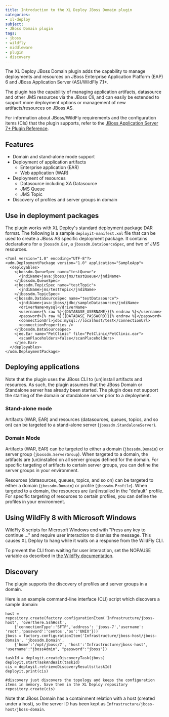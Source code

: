```yaml
---
title: Introduction to the XL Deploy JBoss Domain plugin
categories:
- xl-deploy
subject:
- JBoss Domain plugin
tags:
- jboss
- wildfly
- middleware
- plugin
- discovery
---
```


The XL Deploy JBoss Domain plugin adds the capability to manage deployments and resources on JBoss Enterprise Application Platform (EAP) 6 and JBoss Application Server (AS)/WildFly 7.1+.

The plugin has the capability of managing application artifacts, datasource and other JMS resources via the JBoss Cli, and can easily be extended to support more deployment options or management of new artifacts/resources on JBoss AS.

For information about JBoss/WildFly requirements and the configuration items (CIs) that the plugin supports, refer to the [JBoss Application Server 7+ Plugin Reference](/xl-deploy/latest/jbossDomainPluginManual.html).

## Features

* Domain and stand-alone mode support
* Deployment of application artifacts
    * Enterprise application (EAR)
    * Web application (WAR)
* Deployment of resources
    * Datasource including XA Datasource
    * JMS Queue
    * JMS Topic
* Discovery of profiles and server groups in domain

## Use in deployment packages

The plugin works with XL Deploy's standard deployment package DAR format. The following is a sample `deployit-manifest.xml` file that can be used to create a JBoss AS specific deployment package. It contains declarations for a `jbossdm.Ear`, a `jbossdm.DataSourceSpec`, and two of JMS resources.

    <?xml version="1.0" encoding="UTF-8"?>
    <udm.DeploymentPackage version="1.0" application="SampleApp">
      <deployables>
        <jbossdm.QueueSpec name="testQueue">
          <jndiName>java:jboss/jms/testQueue</jndiName>
        </jbossdm.QueueSpec>
        <jbossdm.TopicSpec name="testTopic">
          <jndiName>jms/testTopic</jndiName>
        </jbossdm.TopicSpec>
        <jbossdm.DataSourceSpec name="testDatasource">
          <jndiName>java:jboss/jdbc/sampleDatasource</jndiName>
          <driverName>mysql</driverName>
          <username>{% raw %}{{DATABASE_USERNAME}}{% endraw %}</username>
          <password>{% raw %}{{DATABASE_PASSWORD}}{% endraw %}</password>
          <connectionUrl>jdbc:mysql://localhost/test</connectionUrl>
          <connectionProperties />
        </jbossdm.DataSourceSpec>
        <jee.Ear name="PetClinic" file="PetClinic/PetClinic.ear">
          <scanPlaceholders>false</scanPlaceholders>
        </jee.Ear>
      </deployables>
    </udm.DeploymentPackage>

## Deploying applications

Note that the plugin uses the JBoss CLI to (un)install artifacts and resources. As such, the plugin assumes that the JBoss Domain or Standalone server has already been started.  The plugin does not support the starting of the domain or standalone server prior to a deployment.

### Stand-alone mode

Artifacts (WAR, EAR) and resources (datasources, queues, topics, and so on) can be targeted to a stand-alone server (`jbossdm.StandaloneServer`).

### Domain Mode

Artifacts (WAR, EAR) can be targeted to either a domain (`jbossdm.Domain`) or server group (`jbossdm.ServerGroup`). When targeted to a domain, the artifacts are (un)installed on all server groups defined for the domain. For specific targeting of artifacts to certain server groups, you can define the server groups in your environment.

Resources (datasources, queues, topics, and so on) can be targeted to either a domain (`jbossdm.Domain`) or profile (`jbossdm.Profile`). When targeted to a domain, the resources are (un)installed in the "default" profile. For specific targeting of resources to certain profiles, you can define the profiles in your environment.

## Using WildFly 8 with Microsoft Windows

WildFly 8 scripts for Microsoft Windows end with "Press any key to continue ..." and require user interaction to dismiss the message. This causes XL Deploy to hang while it waits on a response from the WildFly CLI.

To prevent the CLI from waiting for user interaction, set the NOPAUSE variable as described in [the WildFly documentation](https://docs.jboss.org/author/display/WFLY8/CLI+Recipes?_sscc=t#CLIRecipes-Windowsand%22Pressanykeytocontinue...%22issue).

## Discovery

The plugin supports the discovery of profiles and server groups in a domain.

Here is an example command-line interface (CLI) script which discovers a sample domain:

    host = repository.create(factory.configurationItem('Infrastructure/jboss-host', 'overthere.SshHost',
        {'connectionType':'SFTP','address': 'jboss-7','username': 'root','password':'centos','os':'UNIX'}))
    jboss = factory.configurationItem('Infrastructure/jboss-host/jboss-domain', 'jbossdm.Domain',
        {'home':'/opt/jboss/7', 'host':'Infrastructure/jboss-host', 'username':"jbossAdmin", "password":"jboss"})

    taskId = deployit.createDiscoveryTask(jboss)
    deployit.startTaskAndWait(taskId)
    cis = deployit.retrieveDiscoveryResults(taskId)
    deployit.print(cis)

    #discovery just discovers the topology and keeps the configuration items in memory. Save them in the XL Deploy repository
    repository.create(cis)

Note that JBoss Domain has a containment relation with a host (created under a host), so the server ID has been kept as `Infrastructure/jboss-host/jboss-domain`.
